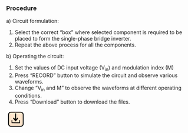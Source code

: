 ### Procedure

a) Circuit formulation:
<br>

1. Select the correct “box” where selected component is required to be placed to form the single-phase bridge inverter.<br>
2. Repeat the above process for all the components.

b) Operating the circuit: 
<br>

1) Set the values of DC input voltage (V<sub>in</sub>) and modulation index (M)<br>
2) Press “RECORD” button to simulate the circuit and observe various waveforms.<br>
3) Change “V<sub>in</sub> and M” to observe the waveforms at different operating conditions. <br>
4) Press “Download” button to download the files.
<img src="images/proced1.png" height="50px">
